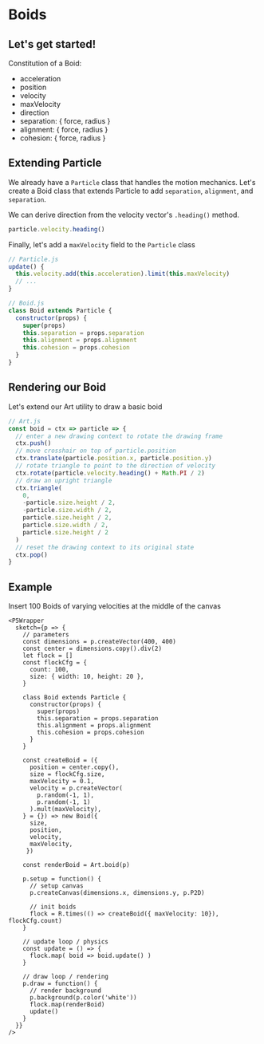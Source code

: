 # Boids

## Let's get started!

Constitution of a Boid:

* acceleration
* position
* velocity
* maxVelocity
* direction
* separation: { force, radius }
* alignment: { force, radius }
* cohesion: { force, radius }

## Extending Particle

We already have a `Particle` class that handles the motion mechanics.
Let's create a Boid class that extends Particle to add `separation`, `alignment`, and `separation`.

We can derive direction from the velocity vector's `.heading()` method.

```js
particle.velocity.heading()
```

Finally, let's add a `maxVelocity` field to the `Particle` class

```js
// Particle.js
update() {
  this.velocity.add(this.acceleration).limit(this.maxVelocity)
  // ...
}
```

```js
// Boid.js
class Boid extends Particle {
  constructor(props) {
    super(props)
    this.separation = props.separation
    this.alignment = props.alignment
    this.cohesion = props.cohesion
  }
}
```

## Rendering our Boid

Let's extend our Art utility to draw a basic boid

```js
// Art.js
const boid = ctx => particle => {
  // enter a new drawing context to rotate the drawing frame
  ctx.push()
  // move crosshair on top of particle.position
  ctx.translate(particle.position.x, particle.position.y)
  // rotate triangle to point to the direction of velocity
  ctx.rotate(particle.velocity.heading() + Math.PI / 2)
  // draw an upright triangle
  ctx.triangle(
    0,
    -particle.size.height / 2,
    -particle.size.width / 2,
    particle.size.height / 2,
    particle.size.width / 2,
    particle.size.height / 2
  )
  // reset the drawing context to its original state
  ctx.pop()
}
```

## Example

Insert 100 Boids of varying velocities at the middle of the canvas

```code
<P5Wrapper
  sketch={p => {
    // parameters
    const dimensions = p.createVector(400, 400)
    const center = dimensions.copy().div(2)
    let flock = []
    const flockCfg = {
      count: 100,
      size: { width: 10, height: 20 },
    }

    class Boid extends Particle {
      constructor(props) {
        super(props)
        this.separation = props.separation
        this.alignment = props.alignment
        this.cohesion = props.cohesion
      }
    }

    const createBoid = ({
      position = center.copy(),
      size = flockCfg.size,
      maxVelocity = 0.1,
      velocity = p.createVector(
        p.random(-1, 1),
        p.random(-1, 1)
      ).mult(maxVelocity),
    } = {}) => new Boid({
      size,
      position,
      velocity,
      maxVelocity,
     })

    const renderBoid = Art.boid(p)

    p.setup = function() {
      // setup canvas
      p.createCanvas(dimensions.x, dimensions.y, p.P2D)

      // init boids
      flock = R.times(() => createBoid({ maxVelocity: 10}), flockCfg.count)
    }

    // update loop / physics
    const update = () => {
      flock.map( boid => boid.update() )
    }

    // draw loop / rendering
    p.draw = function() {
      // render background
      p.background(p.color('white'))
      flock.map(renderBoid)
      update()
    }
  }}
/>
```
